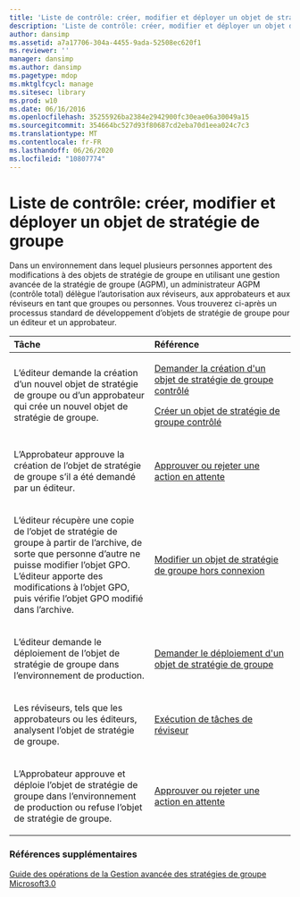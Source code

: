 ```yaml
---
title: 'Liste de contrôle: créer, modifier et déployer un objet de stratégie de groupe'
description: 'Liste de contrôle: créer, modifier et déployer un objet de stratégie de groupe'
author: dansimp
ms.assetid: a7a17706-304a-4455-9ada-52508ec620f1
ms.reviewer: ''
manager: dansimp
ms.author: dansimp
ms.pagetype: mdop
ms.mktglfcycl: manage
ms.sitesec: library
ms.prod: w10
ms.date: 06/16/2016
ms.openlocfilehash: 35255926ba2384e2942900fc30eae06a30049a15
ms.sourcegitcommit: 354664bc527d93f80687cd2eba70d1eea024c7c3
ms.translationtype: MT
ms.contentlocale: fr-FR
ms.lasthandoff: 06/26/2020
ms.locfileid: "10807774"
---
```

# Liste de contrôle: créer, modifier et déployer un objet de stratégie de groupe


Dans un environnement dans lequel plusieurs personnes apportent des modifications à des objets de stratégie de groupe en utilisant une gestion avancée de la stratégie de groupe (AGPM), un administrateur AGPM (contrôle total) délègue l’autorisation aux réviseurs, aux approbateurs et aux réviseurs en tant que groupes ou personnes. Vous trouverez ci-après un processus standard de développement d’objets de stratégie de groupe pour un éditeur et un approbateur.

<table>
<colgroup>
<col width="50%" />
<col width="50%" />
</colgroup>
<thead>
<tr class="header">
<th align="left">Tâche</th>
<th align="left">Référence</th>
</tr>
</thead>
<tbody>
<tr class="odd">
<td align="left"><p>L’éditeur demande la création d’un nouvel objet de stratégie de groupe ou d’un approbateur qui crée un nouvel objet de stratégie de groupe.</p></td>
<td align="left"><p><a href="request-the-creation-of-a-new-controlled-gpo-agpm30ops.md" data-raw-source="[Request the Creation of a New Controlled GPO](request-the-creation-of-a-new-controlled-gpo-agpm30ops.md)">Demander la création d'un objet de stratégie de groupe contrôlé</a></p>
<p><a href="create-a-new-controlled-gpo-agpm30ops.md" data-raw-source="[Create a New Controlled GPO](create-a-new-controlled-gpo-agpm30ops.md)">Créer un objet de stratégie de groupe contrôlé</a></p></td>
</tr>
<tr class="even">
<td align="left"><p>L’Approbateur approuve la création de l’objet de stratégie de groupe s’il a été demandé par un éditeur.</p></td>
<td align="left"><p><a href="approve-or-reject-a-pending-action-agpm30ops.md" data-raw-source="[Approve or Reject a Pending Action](approve-or-reject-a-pending-action-agpm30ops.md)">Approuver ou rejeter une action en attente</a></p></td>
</tr>
<tr class="odd">
<td align="left"><p>L’éditeur récupère une copie de l’objet de stratégie de groupe à partir de l’archive, de sorte que personne d’autre ne puisse modifier l’objet GPO. L’éditeur apporte des modifications à l’objet GPO, puis vérifie l’objet GPO modifié dans l’archive.</p></td>
<td align="left"><p><a href="edit-a-gpo-offline-agpm30ops.md" data-raw-source="[Edit a GPO Offline](edit-a-gpo-offline-agpm30ops.md)">Modifier un objet de stratégie de groupe hors connexion</a></p></td>
</tr>
<tr class="even">
<td align="left"><p>L’éditeur demande le déploiement de l’objet de stratégie de groupe dans l’environnement de production.</p></td>
<td align="left"><p><a href="request-deployment-of-a-gpo-agpm30ops.md" data-raw-source="[Request Deployment of a GPO](request-deployment-of-a-gpo-agpm30ops.md)">Demander le déploiement d'un objet de stratégie de groupe</a></p></td>
</tr>
<tr class="odd">
<td align="left"><p>Les réviseurs, tels que les approbateurs ou les éditeurs, analysent l’objet de stratégie de groupe.</p></td>
<td align="left"><p><a href="performing-reviewer-tasks-agpm30ops.md" data-raw-source="[Performing Reviewer Tasks](performing-reviewer-tasks-agpm30ops.md)">Exécution de tâches de réviseur</a></p></td>
</tr>
<tr class="even">
<td align="left"><p>L’Approbateur approuve et déploie l’objet de stratégie de groupe dans l’environnement de production ou refuse l’objet de stratégie de groupe.</p></td>
<td align="left"><p><a href="approve-or-reject-a-pending-action-agpm30ops.md" data-raw-source="[Approve or Reject a Pending Action](approve-or-reject-a-pending-action-agpm30ops.md)">Approuver ou rejeter une action en attente</a></p></td>
</tr>
</tbody>
</table>

 

### Références supplémentaires

[Guide des opérations de la Gestion avancée des stratégies de groupe Microsoft3.0](operations-guide-for-microsoft-advanced-group-policy-management-30-agpm30ops.md)

 

 






